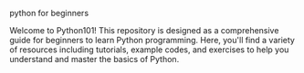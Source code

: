python for beginners


Welcome to Python101! This repository is designed as a comprehensive guide for beginners to learn Python programming. Here, you'll find a variety of resources including tutorials, example codes, and exercises to help you understand and master the basics of Python.

